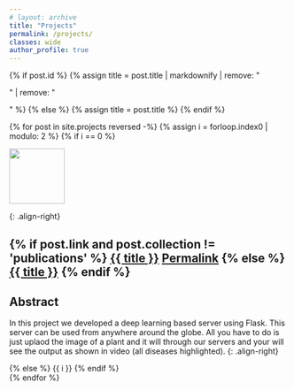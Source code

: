 ```yaml
---
# layout: archive
title: "Projects"
permalink: /projects/
classes: wide
author_profile: true
---
```



<!-- <iframe src="https://mlnotebook.github.io/img/CNN/convSobel.gif" width="640" height="480"></iframe>{: .align-right}

<img src="https://mlnotebook.github.io/img/CNN/convSobel.gif" width="50" height="50">{: .align-center}

![image-center](/images/profile/profile_img.png){:.align-center} -->

{% if post.id %}
  {% assign title = post.title | markdownify | remove: "<p>" | remove: "</p>" %}
{% else %}
  {% assign title = post.title %}
{% endif %}


{% for post in site.projects reversed -%}
  {% assign i = forloop.index0 | modulo: 2 %}
  {% if i == 0 %}
  <p>
  <img src="https://mlnotebook.github.io/img/CNN/convSobel.gif" width="100" height="100" />
  </p>{: .align-right}
  <h2 class="archive__item-title-v2" itemprop="headline">
      {% if post.link and post.collection != 'publications' %}
      <a href="{{ post.link }}">{{ title }}</a> <a href="{{ base_path }}{{ post.url }}" rel="permalink"><i class="fa fa-link" aria-hidden="true" title="permalink"></i><span class="sr-only">Permalink</span></a>
      {% else %}
      <a href="{{ base_path }}{{ post.url }}" rel="permalink">{{ title }}</a>
      {% endif %}
  </h2>

  ## Abstract 
  In this project we developed a deep learning based server using Flask. This server can be used from anywhere around the globe. All you have to do is just uplaod the image of a plant and it will through our servers and your will see the output as shown in video (all diseases highlighted).
  {: .align-right}

  {% else %}
  {{ i }}
  {% endif %}
  <br>
{% endfor %}


<!--
{% for post in site.projects reversed -%}
  {% if forloop.index0 | modulo: 2 %}
    {% include archive-thumbnail.html %}
  {% else %}
    {% continue %}
  {% endif %}
{% endfor %}


<!-- html
{% for post in site.projects reversed %}
  {% include archive-thumbnail.html %}
{% endfor %} 

{{ forloop.index0 | modulo: 2 }}

-->

